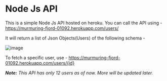 # Node Js API
This is a simple Node Js API hosted on heroku. You can call the API using  - 
https://murmuring-fjord-01092.herokuapp.com/users/

It will return a list of Json Objects(Users) of the following schema - 

![image](https://user-images.githubusercontent.com/42665623/162609314-bc2971df-786b-4e8f-a5ff-32b4b27077e3.png)

To fetch a specific user, use - 
https://murmuring-fjord-01092.herokuapp.com/users/{id}

***Note:*** *This API has only 12 users as of now. More will be updated later.*
